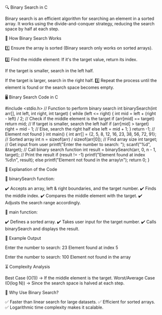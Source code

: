 




🔍 Binary Search in C 

Binary search is an efficient algorithm for searching an element in a sorted array.
It works using the divide-and-conquer strategy, reducing the search space by half at each step.


📌 How Binary Search Works

1️⃣ Ensure the array is sorted (Binary search only works on sorted arrays).

2️⃣ Find the middle element:
If it's the target value, return its index.

If the target is smaller, search in the left half.

If the target is larger, search in the right half.
3️⃣ Repeat the process until the element is found or the search space becomes empty.


🖥️ Binary Search Code in C


#include <stdio.h>
// Function to perform binary search
int binarySearch(int arr[], int left, int right, int target) 
{
while (left <= right)
{
int mid = left + (right - left) / 2;
// Check if the middle element is the target
if (arr[mid] == target)
return mid;
// If target is smaller, search the left half
if (arr[mid] > target)
right = mid - 1;
// Else, search the right half
else
left = mid + 1;
}
return -1; // Element not found
}
int main() 
{
int arr[] = {2, 5, 8, 12, 16, 23, 38, 56, 72, 91}; // Sorted array
int n = sizeof(arr) / sizeof(arr[0]); // Find array size
int target;
// Get input from user
printf("Enter the number to search: ");
scanf("%d", &target);
// Call binary search function
int result = binarySearch(arr, 0, n - 1, target);
// Print the result
if (result != -1)
printf("Element found at index %d\n", result);
else
printf("Element not found in the array\n");
return 0;
}




📖 Explanation of the Code

🔹 binarySearch function:

✔️ Accepts an array, left & right boundaries, and the target number.
✔️ Finds the middle index.
✔️ Compares the middle element with the target.
✔️ Adjusts the search range accordingly.

🔹 main function:

✔️ Defines a sorted array.
✔️ Takes user input for the target number.
✔️ Calls binarySearch and displays the result.



📝 Example Output

Enter the number to search: 23
Element found at index 5

Enter the number to search: 100
Element not found in the array




⏳ Complexity Analysis

Best Case (O(1)) → If the middle element is the target.
Worst/Average Case (O(log N)) → Since the search space is halved at each step.



🎯 Why Use Binary Search?

✅ Faster than linear search for large datasets.
✅ Efficient for sorted arrays.
✅ Logarithmic time complexity makes it scalable.
















